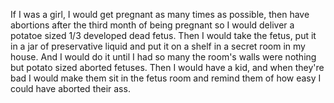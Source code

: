 If I was a girl, I would get pregnant as many times as possible, then have abortions after the third month of being pregnant so I would deliver a potatoe sized 1/3 developed dead fetus. Then I would take the fetus, put it in a jar of preservative liquid and put it on a shelf in a secret room in my house. And I would do it until I had so many the room's walls were nothing but potato sized aborted fetuses. Then I would have a kid, and when they're bad I would make them sit in the fetus room and remind them of how easy I could have aborted their ass. 
